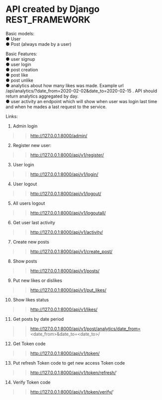 # API created by Django REST_FRAMEWORK

Basic models:  
● User  
● Post (always made by a user)

Basic Features:  
● user signup  
● user login  
● post creation  
● post like  
● post unlike  
● analytics about how many likes was made. Example url  
/api/analytics/?date_from=2020-02-02&date_to=2020-02-15 . API should return analytics aggregated
by day.  
● user activity an endpoint which will show when user was login last time and when he mades a last
request to the service.

Links:  
1. Admin login 
>> http://127.0.0.1:8000/admin/
2. Register new user:
>> http://127.0.0.1:8000/api/v1/register/
3. User login
>> http://127.0.0.1:8000/api/v1/login/
4. User logout
>> http://127.0.0.1:8000/api/v1/logout/
5. All users logout
>> http://127.0.0.1:8000/api/v1/logoutall/
6. Get user last activity
>> http://127.0.0.1:8000/api/v1/activity/
7. Create new posts
>> http://127.0.0.1:8000/api/v1/create_post/
8. Show posts
>> http://127.0.0.1:8000/api/v1/posts/
9. Put new likes or dislikes
>> http://127.0.0.1:8000/api/v1/put_likes/
10. Show likes status
>> http://127.0.0.1:8000/api/v1/likes/
11. Get posts by date period 
>> http://127.0.0.1:8000/api/v1/post/analytics/date_from=<date_from>&date_to=<date_to>/
12. Get Token code
>> http://127.0.0.1:8000/api/v1/token/
13. Put refresh Token code to get new access Token code
>> http://127.0.0.1:8000/api/v1/token/refresh/'
14. Verify Token code 
>> http://127.0.0.1:8000/api/v1/token/verify/'

